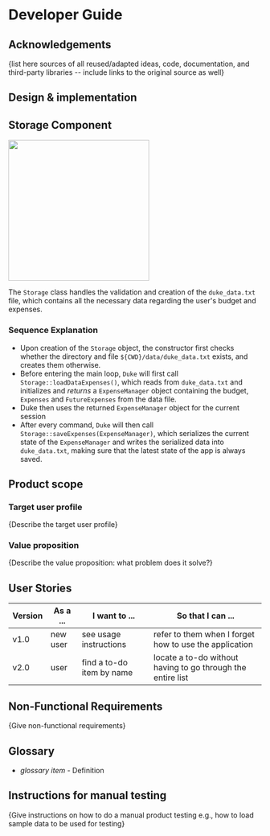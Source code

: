 # Developer Guide

## Acknowledgements

{list here sources of all reused/adapted ideas, code, documentation, and third-party libraries -- include links to the original source as well}

## Design & implementation

## Storage Component

<img src="diagrams/storage.puml" width="280" />

The `Storage` class handles the validation and creation of the `duke_data.txt` file, which contains all the necessary 
data regarding the user's budget and expenses.
### Sequence Explanation
* Upon creation of the `Storage` object, the constructor first checks whether the directory and file
`${CWD}/data/duke_data.txt` exists, and creates them otherwise.
* Before entering the main loop, `Duke` will first call `Storage::loadDataExpenses()`, which reads from `duke_data.txt`
and initializes and *returns* a `ExpenseManager` object containing the budget, `Expenses` and `FutureExpenses` from the data file.
* Duke then uses the returned `ExpenseManager` object for the current session
* After every command, `Duke` will then call `Storage::saveExpenses(ExpenseManager)`, which serializes the current state of
the `ExpenseManager` and writes the serialized data into `duke_data.txt`, making sure that the latest state of the app is always saved.

## Product scope
### Target user profile

{Describe the target user profile}

### Value proposition

{Describe the value proposition: what problem does it solve?}

## User Stories

|Version| As a ... | I want to ... | So that I can ...|
|--------|----------|---------------|------------------|
|v1.0|new user|see usage instructions|refer to them when I forget how to use the application|
|v2.0|user|find a to-do item by name|locate a to-do without having to go through the entire list|

## Non-Functional Requirements

{Give non-functional requirements}

## Glossary

* *glossary item* - Definition

## Instructions for manual testing

{Give instructions on how to do a manual product testing e.g., how to load sample data to be used for testing}

